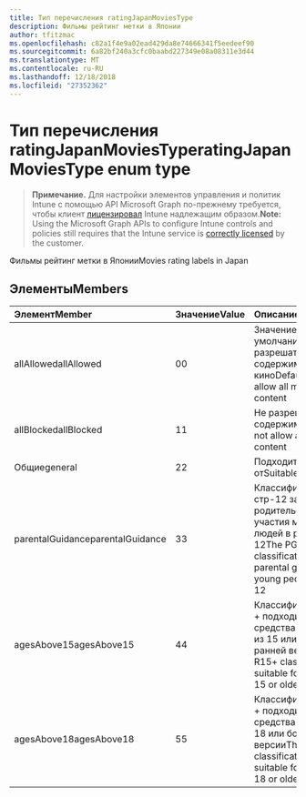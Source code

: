 ```yaml
---
title: Тип перечисления ratingJapanMoviesType
description: Фильмы рейтинг метки в Японии
author: tfitzmac
ms.openlocfilehash: c82a1f4e9a02ead429da8e74666341f5eedeef90
ms.sourcegitcommit: 6a82bf240a3cfc0baabd227349e08a08311e3d44
ms.translationtype: MT
ms.contentlocale: ru-RU
ms.lasthandoff: 12/18/2018
ms.locfileid: "27352362"
---
```

# <a name="ratingjapanmoviestype-enum-type"></a><span data-ttu-id="8e4e8-103">Тип перечисления ratingJapanMoviesType</span><span class="sxs-lookup"><span data-stu-id="8e4e8-103">ratingJapanMoviesType enum type</span></span>

> <span data-ttu-id="8e4e8-104">**Примечание.** Для настройки элементов управления и политик Intune с помощью API Microsoft Graph по-прежнему требуется, чтобы клиент [лицензировал](https://go.microsoft.com/fwlink/?linkid=839381) Intune надлежащим образом.</span><span class="sxs-lookup"><span data-stu-id="8e4e8-104">**Note:** Using the Microsoft Graph APIs to configure Intune controls and policies still requires that the Intune service is [correctly licensed](https://go.microsoft.com/fwlink/?linkid=839381) by the customer.</span></span>

<span data-ttu-id="8e4e8-105">Фильмы рейтинг метки в Японии</span><span class="sxs-lookup"><span data-stu-id="8e4e8-105">Movies rating labels in Japan</span></span>
## <a name="members"></a><span data-ttu-id="8e4e8-106">Элементы</span><span class="sxs-lookup"><span data-stu-id="8e4e8-106">Members</span></span>
|<span data-ttu-id="8e4e8-107">Элемент</span><span class="sxs-lookup"><span data-stu-id="8e4e8-107">Member</span></span>|<span data-ttu-id="8e4e8-108">Значение</span><span class="sxs-lookup"><span data-stu-id="8e4e8-108">Value</span></span>|<span data-ttu-id="8e4e8-109">Описание</span><span class="sxs-lookup"><span data-stu-id="8e4e8-109">Description</span></span>|
|:---|:---|:---|
|<span data-ttu-id="8e4e8-110">allAllowed</span><span class="sxs-lookup"><span data-stu-id="8e4e8-110">allAllowed</span></span>|<span data-ttu-id="8e4e8-111">0</span><span class="sxs-lookup"><span data-stu-id="8e4e8-111">0</span></span>|<span data-ttu-id="8e4e8-112">Значение по умолчанию, разрешать все содержимое кино</span><span class="sxs-lookup"><span data-stu-id="8e4e8-112">Default value, allow all movies content</span></span>|
|<span data-ttu-id="8e4e8-113">allBlocked</span><span class="sxs-lookup"><span data-stu-id="8e4e8-113">allBlocked</span></span>|<span data-ttu-id="8e4e8-114">1</span><span class="sxs-lookup"><span data-stu-id="8e4e8-114">1</span></span>|<span data-ttu-id="8e4e8-115">Не разрешать любое содержимое кино</span><span class="sxs-lookup"><span data-stu-id="8e4e8-115">Do not allow any movies content</span></span>|
|<span data-ttu-id="8e4e8-116">Общие</span><span class="sxs-lookup"><span data-stu-id="8e4e8-116">general</span></span>|<span data-ttu-id="8e4e8-117">2</span><span class="sxs-lookup"><span data-stu-id="8e4e8-117">2</span></span>|<span data-ttu-id="8e4e8-118">Подходит для всех от</span><span class="sxs-lookup"><span data-stu-id="8e4e8-118">Suitable for all ages</span></span>|
|<span data-ttu-id="8e4e8-119">parentalGuidance</span><span class="sxs-lookup"><span data-stu-id="8e4e8-119">parentalGuidance</span></span>|<span data-ttu-id="8e4e8-120">3</span><span class="sxs-lookup"><span data-stu-id="8e4e8-120">3</span></span>|<span data-ttu-id="8e4e8-121">Классификация стр-12 запрашивает родительского участия молодых людей в разделе 12</span><span class="sxs-lookup"><span data-stu-id="8e4e8-121">The PG-12 classification requests parental guidance for young people under 12</span></span>|
|<span data-ttu-id="8e4e8-122">agesAbove15</span><span class="sxs-lookup"><span data-stu-id="8e4e8-122">agesAbove15</span></span>|<span data-ttu-id="8e4e8-123">4</span><span class="sxs-lookup"><span data-stu-id="8e4e8-123">4</span></span>|<span data-ttu-id="8e4e8-124">Классификация R15 + подходит для средства просмотра из 15 или более ранней версии</span><span class="sxs-lookup"><span data-stu-id="8e4e8-124">The R15+ classification is suitable for viewers of 15 or older</span></span>|
|<span data-ttu-id="8e4e8-125">agesAbove18</span><span class="sxs-lookup"><span data-stu-id="8e4e8-125">agesAbove18</span></span>|<span data-ttu-id="8e4e8-126">5</span><span class="sxs-lookup"><span data-stu-id="8e4e8-126">5</span></span>|<span data-ttu-id="8e4e8-127">Классификация R18 + подходит для средства просмотра 18 или более ранней версии</span><span class="sxs-lookup"><span data-stu-id="8e4e8-127">The R18+ classification is suitable for viewers of 18 or older</span></span>|



